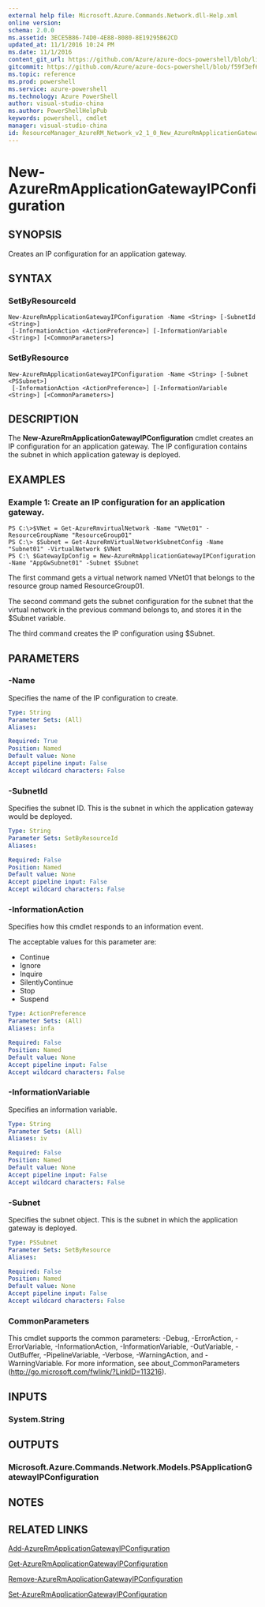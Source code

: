 ```yaml
---
external help file: Microsoft.Azure.Commands.Network.dll-Help.xml
online version: 
schema: 2.0.0
ms.assetid: 3ECE5B86-74D0-4E88-8080-8E19295B62CD
updated_at: 11/1/2016 10:24 PM
ms.date: 11/1/2016
content_git_url: https://github.com/Azure/azure-docs-powershell/blob/live/azureps-cmdlets-docs/ResourceManager/AzureRM.Network/v2.1.0/New-AzureRmApplicationGatewayIPConfiguration.md
gitcommit: https://github.com/Azure/azure-docs-powershell/blob/f59f3ef60bc592383812213e69fd77ba950759ed/azureps-cmdlets-docs/ResourceManager/AzureRM.Network/v2.1.0/New-AzureRmApplicationGatewayIPConfiguration.md
ms.topic: reference
ms.prod: powershell
ms.service: azure-powershell
ms.technology: Azure PowerShell
author: visual-studio-china
ms.author: PowerShellHelpPub
keywords: powershell, cmdlet
manager: visual-studio-china
id: ResourceManager_AzureRM_Network_v2_1_0_New_AzureRmApplicationGatewayIPConfiguration_md
---
```


# New-AzureRmApplicationGatewayIPConfiguration

## SYNOPSIS
Creates an IP configuration for an application gateway.

## SYNTAX

### SetByResourceId
```
New-AzureRmApplicationGatewayIPConfiguration -Name <String> [-SubnetId <String>]
 [-InformationAction <ActionPreference>] [-InformationVariable <String>] [<CommonParameters>]
```

### SetByResource
```
New-AzureRmApplicationGatewayIPConfiguration -Name <String> [-Subnet <PSSubnet>]
 [-InformationAction <ActionPreference>] [-InformationVariable <String>] [<CommonParameters>]
```

## DESCRIPTION
The **New-AzureRmApplicationGatewayIPConfiguration** cmdlet creates an IP configuration for an application gateway.
The IP configuration contains the subnet in which application gateway is deployed.

## EXAMPLES

### Example 1: Create an IP configuration for an application gateway.
```
PS C:\>$VNet = Get-AzureRmvirtualNetwork -Name "VNet01" -ResourceGroupName "ResourceGroup01"
PS C:\> $Subnet = Get-AzureRmVirtualNetworkSubnetConfig -Name "Subnet01" -VirtualNetwork $VNet 
PS C:\ $GatewayIpConfig = New-AzureRmApplicationGatewayIPConfiguration -Name "AppGwSubnet01" -Subnet $Subnet
```

The first command gets a virtual network named VNet01 that belongs to the resource group named ResourceGroup01.

The second command gets the subnet configuration for the subnet that the virtual network in the previous command belongs to, and stores it in the $Subnet variable.

The third command creates the IP configuration using $Subnet.

## PARAMETERS

### -Name
Specifies the name of the IP configuration to create.

```yaml
Type: String
Parameter Sets: (All)
Aliases: 

Required: True
Position: Named
Default value: None
Accept pipeline input: False
Accept wildcard characters: False
```

### -SubnetId
Specifies the subnet ID.
This is the subnet in which the application gateway would be deployed.

```yaml
Type: String
Parameter Sets: SetByResourceId
Aliases: 

Required: False
Position: Named
Default value: None
Accept pipeline input: False
Accept wildcard characters: False
```

### -InformationAction
Specifies how this cmdlet responds to an information event.

The acceptable values for this parameter are:

- Continue
- Ignore
- Inquire
- SilentlyContinue
- Stop
- Suspend

```yaml
Type: ActionPreference
Parameter Sets: (All)
Aliases: infa

Required: False
Position: Named
Default value: None
Accept pipeline input: False
Accept wildcard characters: False
```

### -InformationVariable
Specifies an information variable.

```yaml
Type: String
Parameter Sets: (All)
Aliases: iv

Required: False
Position: Named
Default value: None
Accept pipeline input: False
Accept wildcard characters: False
```

### -Subnet
Specifies the subnet object.
This is the subnet in which the application gateway is deployed.

```yaml
Type: PSSubnet
Parameter Sets: SetByResource
Aliases: 

Required: False
Position: Named
Default value: None
Accept pipeline input: False
Accept wildcard characters: False
```

### CommonParameters
This cmdlet supports the common parameters: -Debug, -ErrorAction, -ErrorVariable, -InformationAction, -InformationVariable, -OutVariable, -OutBuffer, -PipelineVariable, -Verbose, -WarningAction, and -WarningVariable. For more information, see about_CommonParameters (http://go.microsoft.com/fwlink/?LinkID=113216).

## INPUTS

### System.String

## OUTPUTS

### Microsoft.Azure.Commands.Network.Models.PSApplicationGatewayIPConfiguration

## NOTES

## RELATED LINKS

[Add-AzureRmApplicationGatewayIPConfiguration](xref:ResourceManager/AzureRM.Network/v2.1.0/Add-AzureRmApplicationGatewayIPConfiguration.md)

[Get-AzureRmApplicationGatewayIPConfiguration](xref:ResourceManager/AzureRM.Network/v2.1.0/Get-AzureRmApplicationGatewayIPConfiguration.md)

[Remove-AzureRmApplicationGatewayIPConfiguration](xref:ResourceManager/AzureRM.Network/v2.1.0/Remove-AzureRmApplicationGatewayIPConfiguration.md)

[Set-AzureRmApplicationGatewayIPConfiguration](xref:ResourceManager/AzureRM.Network/v2.1.0/Set-AzureRmApplicationGatewayIPConfiguration.md)


